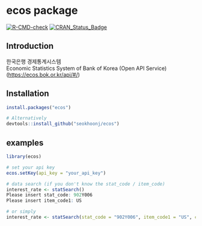 # ecos package

<!-- badges: start -->

[![R-CMD-check](https://github.com/seokhoonj/ecos/actions/workflows/R-CMD-check.yaml/badge.svg)](https://github.com/seokhoonj/ecos/actions/workflows/R-CMD-check.yaml) 
[![CRAN_Status_Badge](https://www.r-pkg.org/badges/version/ecos)](https://cran.r-project.org/package=ecos)

<!-- badges: end -->

## Introduction

한국은행 경제통계시스템\
Economic Statistics System of Bank of Korea (Open API Service)\
(<https://ecos.bok.or.kr/api/#/>)

## Installation

``` r
install.packages("ecos")

# Alternatively
devtools::install_github("seokhoonj/ecos")  
```

## examples

``` r
library(ecos)

# set your api key
ecos.setKey(api_key = "your_api_key")

# data search (if you don't know the stat_code / item_code)
interest_rate <- statSearch()
Please insert stat_code: 902Y006
Please insert item_code1: US

# or simply
interest_rate <- statSearch(stat_code = "902Y006", item_code1 = "US", cycle = "M")
```
